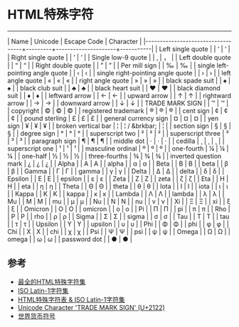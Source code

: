 
# HTML特殊字符

----

| Name                              | Unicode | Escape Code         | Character |
|-----------------------------------+---------+---------------------+-----------|
| Left single quote                 |         | &lsquo;             | ‘        |
| Right single quote                |         | &rsquo;             | ’        |
| Single low-9 quote                |         | &sbquo;             | ，        |
| Left double quote                 |         | &ldquo;             | “        |
| Right double quote                |         | &rdquo;             | ”        |
| Per mill sign                     |         | &permil;            | ‰        |
| single left-pointing angle quote  |         | &lsaquo;            | ‹         |
| single right-pointing angle quote |         | &rsaquo;            | ›         |
| left angle quote                  | &#171;  | &laquo;             | «         |
| right angle quote                 | &#187;  | &raquo;             | »         |
| black spade suit                  |         | &spades;            | ♠        |
| black club suit                   |         | &clubs;             | ♣        |
| black heart suit                  |         | &hearts;            | ♥        |
| black diamond suit                |         | &diams;             | ♦         |
| leftward arrow                    |         | &larr;              | ←        |
| upward arrow                      |         | &uarr;              | ↑        |
| rightward arrow                   |         | &rarr;              | →        |
| downward arrow                    |         | &darr;              | ↓        |
| TRADE MARK SIGN                   |         | &trade;             | ™        |
| copyright                         | &#169;  | &copy;              | ©         |
| registered trademark              | &#174;  | &reg;               | ®        |
| cent sign                         | &#162;  | &cent;              | ¢         |
| pound sterling                    | &#163;  | &pound;             | £         |
| general currency sign             | &#164;  | &curren;            | ¤        |
| yen sign                          | &#165;  | &yen;               | ¥         |
| broken vertical bar               | &#166;  | &brvbar; / &brkbar; | ¦         |
| section sign                      | &#167;  | &sect;              | §        |
| degree sign                       | &#176;  | &deg;               | °        |
| superscript two                   | &#178;  | &sup2;              | ²        |
| superscript three                 | &#179;  | &sup3;              | ³        |
| paragraph sign                    | &#182;  | &para;              | ¶        |
| middle dot                        | &#183;  | &middot;            | ·        |
| cedilla                           | &#184;  | &cedil;             | ¸        |
| superscript one                   | &#185;  | &sup1;              | ¹        |
| masculine ordinal                 | &#186;  | &ordm;              | º        |
| one-fourth                        | &#188;  | &frac14;            | ¼        |
| one-half                          | &#189;  | &frac12;            | ½        |
| three-fourths                     | &#190;  | &frac34;            | ¾        |
| inverted question mark            | &#191;  | &iquest;            | ¿        |
| Alpha                             |         | &Alpha;             | Α        |
| alpha                             |         | &alpha;             | α        |
| Beta                              |         | &Beta;              | Β        |
| beta                              |         | &beta;              | β        |
| Gamma                             |         | &Gamma;             | Γ        |
| gamma                             |         | &gamma;             | γ        |
| Delta                             |         | &Delta;             | Δ        |
| delta                             |         | &delta;             | δ        |
| Epsilon                           |         | &Epsilon;           | Ε        |
| epsilon                           |         | &epsilon;           | ε        |
| Zeta                              |         | &Zeta;              | Ζ        |
| zeta                              |         | &zeta;              | ζ        |
| Eta                               |         | &Eta;               | Η        |
| eta                               |         | &eta;               | η        |
| Theta                             |         | &Theta;             | Θ        |
| theta                             |         | &theta;             | θ        |
| Iota                              |         | &Iota;              | Ι        |
| iota                              |         | &iota;              | ι        |
| Kappa                             |         | &Kappa;             | Κ        |
| kappa                             |         | &kappa;             | κ        |
| Lambda                            |         | &Lambda;            | Λ        |
| lambda                            |         | &lambda;            | λ        |
| Mu                                |         | &Mu;                | Μ        |
| mu                                |         | &mu;                | μ        |
| Nu                                |         | &Nu;                | Ν        |
| nu                                |         | &nu;                | ν        |
| Xi                                |         | &Xi;                | Ξ        |
| xi                                |         | &xi;                | ξ        |
| Omicron                           |         | &Omicron;           | Ο        |
| omicron                           |         | &omicron;           | ο        |
| Pi                                |         | &Pi;                | Π        |
| pi                                |         | &pi;                | π        |
| Rho                               |         | &Rho;               | Ρ        |
| rho                               |         | &rho;               | ρ        |
| Sigma                             |         | &Sigma;             | Σ        |
| sigma                             |         | &sigma;             | σ        |
| Tau                               |         | &Tau;               | Τ        |
| tau                               |         | &tau;               | τ        |
| Upsilon                           |         | &Upsilon;           | Υ        |
| upsilon                           |         | &upsilon;           | υ        |
| Phi                               |         | &Phi;               | Φ        |
| phi                               |         | &phi;               | φ        |
| Chi                               |         | &Chi;               | Χ        |
| chi                               |         | &chi;               | χ        |
| Psi                               |         | &Psi;               | Ψ        |
| psi                               |         | &psi;               | ψ        |
| Omega                             |         | &Omega;             | Ω        |
| omega                             |         | &omega;             | ω        |
| password dot                      |         | &#9679;             | ●        |


## 参考

* [最全的HTML特殊字符集](http://hi.baidu.com/wuxicn/blog/item/96e922c31fd0a553b219a8ac.html)
* [ISO Latin-1字符集](http://www.blabla.cn/ref/iso_latin_1.html)
* [HTML特殊字符表 & ISO Latin-1字符集](http://www.felixwoo.com/archives/412)
* [Unicode Character 'TRADE MARK SIGN' (U+2122)](http://www.fileformat.info/info/unicode/char/2122/index.htm)
* [世界货币符号](http://www.xe.com/symbols.php)
